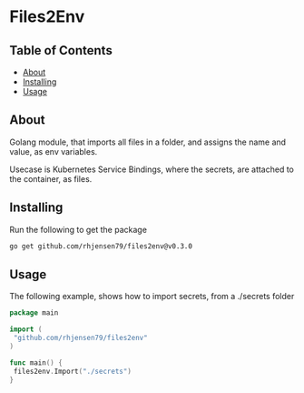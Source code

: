 # Files2Env

## Table of Contents

- [About](#about)
- [Installing](#installing)
- [Usage](#usage)

## About <a name = "about"></a>

Golang module, that imports all files in a folder, and assigns the name and value, as env variables.

Usecase is Kubernetes Service Bindings, where the secrets, are attached to the container, as files.

## Installing

Run the following to get the package

```bash
go get github.com/rhjensen79/files2env@v0.3.0
```

## Usage <a name = "usage"></a>

The following example, shows how to import secrets, from a ./secrets folder

```go
package main

import (
 "github.com/rhjensen79/files2env"
)

func main() {
 files2env.Import("./secrets")
}
```
